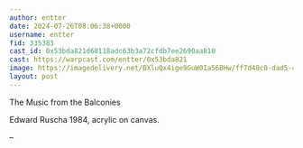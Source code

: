 ```yaml
---
author: entter
date: 2024-07-26T08:06:38+0000
username: entter
fid: 335383
cast_id: 0x53bda821d68118adc63b3a72cfdb7ee2690aa810
cast: https://warpcast.com/entter/0x53bda821
image: https://imagedelivery.net/BXluQx4ige9GuW0Ia56BHw/ff7d48c0-dad5-4bd1-d9e6-d40b622d0800/original
layout: post
---
```

The Music from the Balconies  
  
Edward Ruscha 1984, acrylic on canvas.   
  
–  

<img src='https://imagedelivery.net/BXluQx4ige9GuW0Ia56BHw/ff7d48c0-dad5-4bd1-d9e6-d40b622d0800/original' alt='' referrerpolicy='no-referrer'/>